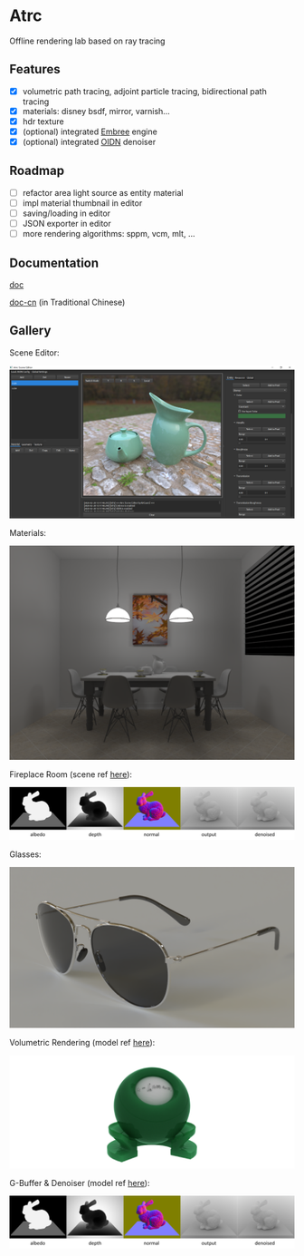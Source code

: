 # Atrc

Offline rendering lab based on ray tracing

## Features

- [x] volumetric path tracing, adjoint particle tracing, bidirectional path tracing
- [x] materials: disney bsdf, mirror, varnish...
- [x] hdr texture
- [x] (optional) integrated [Embree](https://github.com/embree/embree) engine
- [x] (optional) integrated [OIDN](https://github.com/OpenImageDenoise/oidn) denoiser

## Roadmap

- [ ] refactor area light source as entity material
- [ ] impl material thumbnail in editor
- [ ] saving/loading in editor
- [ ] JSON exporter in editor
- [ ] more rendering algorithms: sppm, vcm, mlt, ...

## Documentation

[doc](https://airguanz.github.io/atrc_doc/doc.html)

[doc-cn](https://airguanz.github.io/atrc_doc/doc-cn.html) (in Traditional Chinese)

## Gallery

Scene Editor:

![0](./doc/gallery/0.png)

Materials:

![1](./doc/gallery/1.png)

Fireplace Room (scene ref [here](http://casual-effects.com/data/index.html)):

![2](./doc/gallery/2.png)

Glasses:

![3](./doc/gallery/3.png)

Volumetric Rendering (model ref [here](http://casual-effects.com/data/index.html)):

![4](./doc/gallery/4.png)

G-Buffer & Denoiser (model ref [here](http://graphics.stanford.edu/data/3Dscanrep/)):

![5](./doc/gallery/5.png)